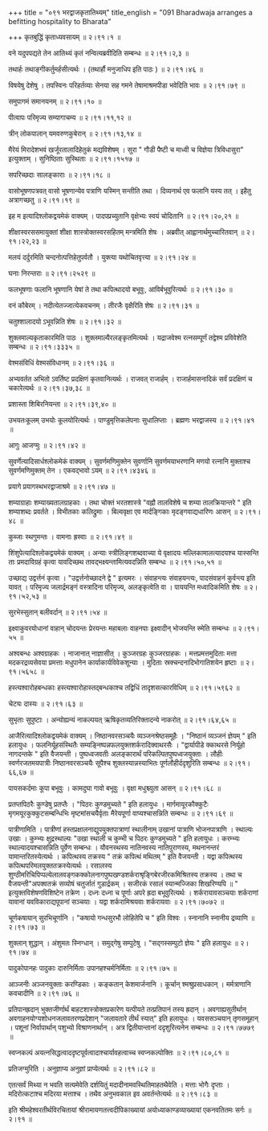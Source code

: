 +++
title = "०९१ भरद्वाजकृतातिथ्यम्"
title_english = "091 Bharadwaja arranges a befitting hospitality to Bharata"

+++
कृतबुद्धिं कृताध्यवसायम्  ॥  २।९१।१  ॥   

  

वने यदुपपद्यते तेन आतिथ्यं कृतं नन्वित्यब्रवीदिति सम्बन्धः  ॥  २।९१।२,३  ॥   

  

तथार्हः तथाङ्गीकर्तुमर्हसीत्यर्थः । (तथार्हौ मनुजाधिप इति पाठः )  ॥  २।९१।४६  ॥   

  

विषयेषु देशेषु । तपस्विनः परिहर्तव्याः सेनया सह गमने तेषामाश्रमपीडा भवेदिति भावः  ॥  २।९१।७९  ॥   

  

समुपागमं समानयनम्  ॥  २।९१।१०  ॥   

  

पीत्वापः परिमृज्य सम्यागाचम्य  ॥  २।९१।११,१२  ॥   

  

त्रीन् लोकपालान् यमवरुणकुबेरान्  ॥  २।९१।१३,१४  ॥   

  

मैरेयं मिरादेशभवं खर्जूरतालादिहेतुकं मद्यविशेषम् । सुरा " गौडी पैष्टी च माध्वी च विज्ञेया त्रिविधासुरा" इत्युक्ताम् । सुनिष्ठिताः सुस्थिताः  ॥  २।९१।१५१७  ॥   

  

सपरिच्छदाः सालङ्काराः  ॥  २।९१।१८  ॥   

  

वासोभूषणपत्रवत् वासो भूषणान्येव पत्राणि यस्मिन् सन्तीति तथा । दिव्यनार्थ एव फलानि यस्य तत् । इहैतु अत्रागच्छतु  ॥  २।९१।१९  ॥   

  

इह म इत्यादिश्लोकद्वयमेकं वाक्यम् । पादपप्रच्युतानि वृक्षेभ्यः स्वयं चोदितानि  ॥  २।९१।२०,२१  ॥   

  

शीक्षास्वरससमायुक्तां शीक्षा शास्त्रोक्तस्वरसहितम् मन्त्रमिति शेषः । अब्रवीत् आह्वानार्थमुच्चारितवान्  ॥  २।९१।२२,२३  ॥   

  

मलयं दर्दुरमिति चन्दनोत्पत्तिहेतुपर्वतौ । युक्त्या यथोचितवृत्त्या  ॥  २।९१।२४  ॥   

  

घनाः निरन्तराः  ॥  २।९१।२५२९  ॥   

  

फलभूषणाः फलानि भूषणानि येषां ते तथा कपित्थादयो बभूवुः, आविर्बभूवुरित्यर्थः  ॥  २।९१।३०  ॥   

  

वनं कौबेरम् । नदीत्येतज्जात्येकवचनम् । तीरजैः वृक्षैरिति शेषः  ॥  २।९१।३१  ॥   

  

चतुश्शालादयो ऽभूवन्निति शेषः  ॥  २।९१।३२  ॥   

  

शुक्लमाल्यकृताकारमिति पाठः । शुक्लमाल्यैरलङ्कृतमित्यर्थः । यद्राजवेश्म रत्नसम्पूर्णं तद्वेश्म प्रविवेशेति सम्बन्धः  ॥  २।९१।३३३५  ॥   

  

वेश्मसंविधिं वेश्मसंविधानम्  ॥  २।९१।३६  ॥   

  

अभ्यवर्तत अभितो ऽवर्तिष्ट प्रदक्षिणं कृतवानित्यर्थः । राजवत् राजार्हम् । राजार्हमासनादिकं सर्वं प्रदक्षिणं च चकारेत्यर्थः  ॥  २।९१।३७,३८  ॥   

  

प्रशास्ता शिबिरनियन्ता  ॥  २।९१।३९,४०  ॥   

  

उभयतःकूलम् उभयोः कूलयोरित्यर्थः । पाण्डुमृत्तिकलेपनाः सुधालिप्ताः । ब्रह्मणः भरद्वाजस्य  ॥  २।९१।४१  ॥   

  

आगुः आजग्मुः  ॥  २।९१।४२  ॥   

  

सुवर्णेत्यादिसार्धश्लोकमेकं वाक्यम् । सुवर्णमणिमुक्तेन सुवर्णानि सुवर्णमयाभरणानि मणयो रत्नानि मुक्ताश्च सुवर्णमणिमुक्तम् तेन । एकवद्भावो ऽयम्  ॥  २।९१।४३४६  ॥   

  

प्रयागे प्रयागस्थभरद्वाजाश्रमे  ॥  २।९१।४७  ॥   

  

शम्याग्राहाः शम्याख्यतालग्राहकाः । तथा चोक्तं भरतशास्त्रे "वह्नौ तालविशेषे च शम्या तालक्रियान्तरे " इति शम्याशब्दः प्रवर्तते । विभीतकाः कलिद्रुमाः । बिल्ववृक्षा एव मार्दङ्गिकाः मृदङ्गवाद्यधारिणः आसन्  ॥  २।९१।४८  ॥   

  

कुब्जाः स्थगुमन्तः । वामनाः ह्रस्वाः  ॥  २।९१।४९  ॥   

  

शिंशुपेत्यादिश्लोकद्वयमेकं वाक्यम् । अन्याः स्त्रीलिङ्गशब्दवाच्या ये वृक्षादयः मल्लिकामालत्यादयश्च यास्सन्ति ताः प्रमदाविग्रहं कृत्वा यावदिच्छथ तावद्भक्ष्यन्तामित्यवदन्निति सम्बन्धः  ॥  २।९१।५०,५१  ॥   

  

उच्छाद्य उद्वर्त्तनं कृत्वा । "उद्वर्त्तनोच्छादने द्वे " इत्यमरः । संवाहन्त्यः संवाहयन्त्यः, पादसंवाहनं कुर्वन्त्य इति यावत् । परिमृज्य जलार्द्रमङ्गं वस्त्रादिना परिमृज्य, अलङ्कृत्वेति वा । पाययन्ति मध्वादिकमिति शेषः  ॥  २।९१।५२,५३  ॥   

  

सुरभेस्सुतान् बलीवर्दान्  ॥  २।९१।५४  ॥   

  

इक्ष्वाकुवरयोधानां वाहान् चोदयन्तः प्रेरयन्तः महाबलाः वाहनपाः इक्ष्वादीन् भोजयन्ति स्मेति सम्बन्धः  ॥  २।९१।५५  ॥   

  

अश्वबन्धः अश्वग्राहकः । नाजानात् नाज्ञासीत् । कुञ्जरग्रहः कुञ्जरग्राहकः । मत्तप्रमत्तमुदिताः मत्ता मदकरद्रव्यसेवया प्रमत्ताः मधुपानेन कार्याकार्यविवेकशून्याः । मुदिताः स्रक्चन्दनादिभोगातिशयेन हृष्टाः  ॥  २।९१।५६५८  ॥   

  

हस्त्यश्वारोहबन्धकाः हस्त्यश्वारोहास्तद्बन्धकाश्च तद्विधिं तादृशसत्कारविधिम्  ॥  २।९१।५९६२  ॥   

  

चेट्यः दास्यः  ॥  २।९१।६३  ॥   

  

सुभृताः सुपुष्टाः । अन्योह्यन्यं नाकल्पयत् ऋषिकृतव्यतिरिक्तादन्ये नाकरोत्  ॥  २।९१।६४,६५  ॥   

  

आजैरित्यादिश्लोकद्वयमेकं वाक्यम् । निष्ठानवरसञ्चयैः व्यञ्जनश्रेष्ठसमूहैः । "निष्ठानं व्यञ्जनं ज्ञेयम् " इति हलायुधः । फलनिर्यूहसंस्थितैः सम्यङ्निष्पन्नफलयुक्तशर्करादिक्वाथरसैः । "द्वार्यापीडे क्काथरसे निर्यूहो नागदन्तके " इति वैजयन्ती । पुष्पध्वजवतीः अलङ्कारार्थं परिकल्पितपुष्पध्वजयुक्ताः । लौहीः स्वर्णरजतमयपात्रीः निष्ठानवरसञ्चयैः सूपैश्च शुक्लस्यान्नस्याभितः पूर्णलौहीर्ददृशुरिति सम्बन्धः  ॥  २।९१।६६,६७  ॥   

  

पायसकर्दमाः कूपा बभूवुः । कामदुघा गावो बभूवुः । वृक्षा मधुश्च्युता आसन्  ॥  २।९१।६८  ॥   

  

प्रतप्तपिठरैः कुण्डेषु प्रतप्तैः । "पिठरः कुण्डमुच्यते " इति हलायुधः । मार्गमायूरकौक्कुटैः मृगमयूरकुक्कुटसम्बन्धिभिः मृष्टमांसचयैर्वृताः मैरेयपूर्णा वाप्यश्चासन्निति सम्बन्धः  ॥  २।९१।६९  ॥   

  

पात्रीणामिति । पात्रीणां हस्तप्रक्षालनाद्युपयुक्तपात्राणां स्थालीनाम् उखानां पात्राणि भोजनपात्राणि । स्थाल्यः उखाः । कुम्भ्यः क्षुद्रस्थाल्यः "उखा स्थाली च कुम्भी च पिठरः कुण्डमुच्यते " इति हलायुधः । करम्भ्यः स्थाल्यादयश्चासन्निति पूर्वेण सम्बन्धः । यौवनस्थस्य नातिनवस्य नातिपुराणस्य, मथनानन्तरं यामान्तरितस्येत्यर्थः । कपित्थस्य तक्रस्य " तक्रं कपित्थं मथितम् " इति वैजयन्ती । यद्वा कपित्थस्य कपित्थपरिमलयुक्ततक्रस्येत्यर्थः । रसालस्य शुण्ठीमरिचिपिप्पल्येलालवङ्गकक्कोलनागपुष्पखण्डशर्कराश्रृङ्गिबेरजीरकमिश्रितस्य तक्रस्य । तथा च वैजयन्ती"अपक्वतक्रं सव्योषं चतुर्जातं गुडार्द्रकम् । सजीरकं रसालं स्यान्मज्जिका शिखरिण्यपि  ॥  " इत्युक्तविशेषणविशिष्टेन तक्रेण । दध्नः दध्ना च पूर्णाः अपरे ह्रदा बभूवुरित्यर्थः । शर्करायावसञ्चयाः शर्कराणां यावानां यवविकाराद्यपूपानां सञ्चयाः । यद्वा शर्करामिश्रयवाः शर्करायवाः  ॥  २।९१।७०७२  ॥   

  

चूर्णकषायान् सुरभिचूर्णानि । "कषायो गन्धसुरभौ लोहितेपि च " इति विश्वः । स्नानानि स्नानीय द्रव्याणि  ॥  २।९१।७३  ॥   

  

शुक्लान् शुद्धान् । अंशुमतः स्निग्धान् । समुद्गेषु सम्पुटेषु । "सद्गस्सम्पुटो ज्ञेयः " इति हलायुधः  ॥  २।९१।७४  ॥   

  

पादुकोपानहः पादुकाः दारुनिर्मिताः उपानहश्चर्मनिर्मिताः  ॥  २।९१।७५  ॥   

  

आञ्जनीः अञ्जनयुक्ताः करण्डिकाः । कङ्कतान् केशमार्जनानि । कूर्चान् श्मश्रुप्रसाधकान् । मर्मत्राणानि कवचादीनि  ॥  २।९१।७६  ॥   

  

प्रतिपानह्रदान् भुक्तजीर्णार्थं बाहटशास्त्रोक्तप्रकारेण यत्पीयते तत्प्रतिपानं तस्य ह्रदान् । अवगाह्यसुतीर्थान् अवगाहनयोग्यशोधनजलावतरणप्रदेशान् "जलावतारे तीर्थं स्यात्" इति हलायुधः । यवससञ्चयान् तृणसमूहान् । पशूनां निर्वापार्थान् पशुभ्यो विश्राणनार्थान् । अत्र द्वितीयान्तानां ददृशुरित्यनेन सम्बन्धः  ॥  २।९१।७७७९  ॥   

  

स्वप्नकल्पं अयत्नसिद्धत्वाददृष्टपूर्वत्वादाश्चार्यावहत्वाच्च स्वप्नकल्पोक्तिः  ॥  २।९१।८०,८१  ॥   

  

प्रतिजग्मुरिति । अनुज्ञाप्य अनुज्ञां प्राप्येत्यर्थः  ॥  २।९१।८२  ॥   

  

एतत्सर्वं मिथ्या न भवति सत्यमेवेति दर्शयितुं मदादीनामवस्थितिमाहतथैवेति । मत्ताः भोगैः दृप्ताः । मदिरोत्कटाश्च मदिरया मत्ताश्च । तथैव अनुभवकाल इव अवर्तन्तेत्यर्थः  ॥  २।९१।८३  ॥   

  

इति श्रीमहेश्वरतीर्थविरचितायां श्रीरामायणतत्त्वदीपिकाख्यायां अयोध्याकाण्डव्याख्यायां एकनवतितमः सर्गः  ॥  २।९१  ॥   

  

  

